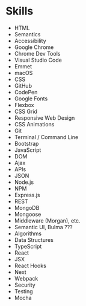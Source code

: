 # Skills

- HTML
- Semantics
- Accessibility
- Google Chrome
- Chrome Dev Tools
- Visual Studio Code
- Emmet
- macOS
- CSS
- GitHub
- CodePen
- Google Fonts
- Flexbox
- CSS Grid
- Responsive Web Design
- CSS Animations
- Git
- Terminal / Command Line
- Bootstrap
- JavaScript
- DOM
- Ajax
- APIs
- JSON
- Node.js
- NPM
- Express.js
- REST
- MongoDB
- Mongoose
- Middleware (Morgan), etc.
- Semantic UI, Bulma ???
- Algorithms
- Data Structures
- TypeScript
- React
- JSX
- React Hooks
- Next
- Webpack
- Security
- Testing
- Mocha
